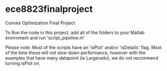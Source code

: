 # ece8823finalproject
Convex Optimization Final Project

To Run the code in this project, add all of the folders to your Matlab envirnment and run 'script_pipeline.m'

Please note: Most of the scripts have an 'isPlot' and/or 'isDetails' flag. Most of the time these will not slow down performance, however with the examples that have many datapoint (ie Largerado), we do not recommend turning isPlot on. 

